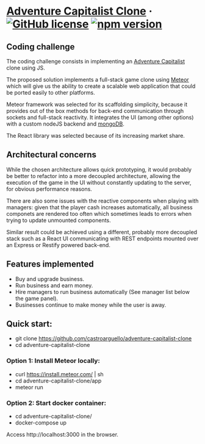 # [Adventure Capitalist Clone](https://github.com/castroarguello/adventure-capitalist-clone) &middot; [![GitHub license](https://img.shields.io/badge/license-MIT-blue.svg)](https://github.com/facebook/react/blob/master/LICENSE) [![npm version](https://img.shields.io/npm/v/react.svg?style=flat)](https://www.npmjs.com/package/react)

## Coding challenge

The coding challenge consists in implementing an [Adventure Capitalist](http://en.gameslol.net/adventure-capitalist-1086.html) clone using JS.

The proposed solution implements a full-stack game clone using [Meteor](https://github.com/meteor/meteor) which will give us the ability to create a scalable web application that could be ported easily to other platforms.

Meteor framework was selected for its scaffolding simplicity, because it provides out of the box methods for back-end communication through sockets and full-stack reactivity. It integrates the UI (among other options) with a custom nodeJS backend and [mongoDB](https://www.mongodb.com/).

The React library was selected because of its increasing market share.

## Architectural concerns

While the chosen architecture allows quick prototyping, it would probably be better to refactor into a more decoupled architecture, allowing the execution of the game in the UI without constantly updating to the server, for obvious performance reasons.

There are also some issues with the reactive components when playing with managers: given that the player cash increases automatically, all business componets are rendered too often which sometimes leads to errors when trying to update unmounted components.

Similar result could be achieved using a different, probably more decoupled stack such as a React UI communicating with REST endpoints mounted over an Express or Restify powered back-end.

## Features implemented

- Buy and upgrade business.
- Run business and earn money.
- Hire managers to run business automatically (See manager list below the game panel).
- Businesses continue to make money while the user is away.

## Quick start:

- git clone https://github.com/castroarguello/adventure-capitalist-clone
- cd adventure-capitalist-clone

### Option 1: Install Meteor locally:

- curl https://install.meteor.com/ | sh
- cd adventure-capitalist-clone/app
- meteor run

### Option 2: Start docker container:

- cd adventure-capitalist-clone/
- docker-compose up

Access http://localhost:3000 in the browser.
